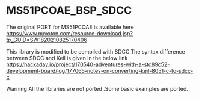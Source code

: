 # MS51PCOAE_BSP_SDCC
The original PORT for MS51PCOAE is available here
https://www.nuvoton.com/resource-download.jsp?tp_GUID=SW1820210825170406

This library is modified to be compiled with SDCC.The syntax difference between SDCC and Keil is given in the below link
https://hackaday.io/project/170540-adventures-with-a-stc89c52-development-board/log/177065-notes-on-converting-keil-8051-c-to-sdcc-c


Warning
All the libraries are not ported .Some basic examples are ported.

